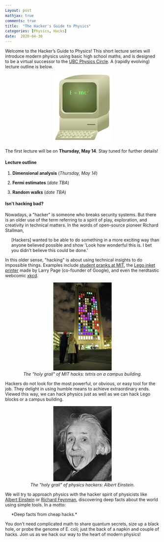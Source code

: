 ```yaml
---
Layout: post
mathjax: true
comments: true
title:  "The Hacker's Guide to Physics"
categories: [Physics, Hacks]
date:  2020-04-30
---
```


Welcome to the Hacker’s Guide to Physics!
This short lecture series will introduce modern physics
using basic high school maths, and is designed to be a virtual successor to the
[UBC Physics Circle](https://outreach.phas.ubc.ca/events/metro-vancouver-physics-circle/).
A (rapidly evolving) lecture outline is below.

<figure>
    <div style="text-align:center"><img src
    ="/images/posts/hacker1.png" width="45%"/>
	</div>
	</figure>

The first lecture will be on **Thursday, May 14**.
Stay tuned for further details!

#### Lecture outline

1. **Dimensional analysis** (*Thursday, May 14*)
<!-- - Dimensions vs measurements -->
<!-- - The algebra of dimensions -->
<!-- - Buckingham π -->
<!-- - Fundamental constants -->
2. **Fermi estimates** (*date TBA*)
<!-- - Linear vs logarithmic rulers -->
<!-- - Geometric means -->
<!-- - Factorisation -->
<!-- - Generalised units -->
3. **Random walks** (*date TBA*)
<!--- Square root scaling -->
<!--- Polymers -->
<!--- Collisions -->
<!--- Brownian motion? -->
<!-- 4. **Thermodynamics** - Ideal gas law - Brownian motion - Energy -->
<!-- and entropy - The laws of thermodynamics 5. **Quantum -->
<!-- mechanics** - Polarisers and Stern-Gerlach - Superposition and -->
<!-- measurement - Entanglement - Quantum key -->
<!-- distribution 6. **Special relativity** - The triangle -->
<!-- inequality - Maximal proper time - Geodesics - Time, length and -->
<!-- energy 7. **Advanced topic 1** 8. **Advanced topic 2**  - -->
<!-- Fractals and scaling laws - Electromagnetism - Soap bubbles - -->
<!-- Black holes - White dwarfs - Feynman diagrams - Cosmology - -->
<!-- General relativity - Oscillators - Physical limits on computation -->

#### Isn't hacking bad?

Nowadays, a "hacker" is someone who breaks security systems.
But there is an older use of the term referring to a spirit of play,
exploration, and creativity in technical matters.
In the words of open-source pioneer Richard Stallman,

<span style="padding-left: 20px; display:block">
[Hackers] wanted to be able to do something in a more
exciting way than anyone believed possible and show 'Look how
wonderful this is. I bet you didn't believe this could be done.'
</span>

In this older sense, "hacking" is about using technical insights to
do impossible things.
Examples include
[student pranks at MIT](https://en.wikipedia.org/wiki/Hacks_at_the_Massachusetts_Institute_of_Technology),
the [Lego inket printer](http://infolab.stanford.edu/~page/lego.html)
made by Larry Page (co-founder of Google), and even the nerdtastic webcomic [xkcd](https://xkcd.com/).

<figure>
    <div style="text-align:center"><img src
    ="/images/posts/tetris-hack.jpg" width="45%"/>
		    <figcaption><i>The "holy grail" of MIT hacks: tetris on a campus building.</i></figcaption>
	</div>
	</figure>

Hackers do not look for the most powerful, or obvious,
or easy tool for the job.
They delight in using humble means to achieve extraordinary ends.
Viewed this way, we can hack physics just as well as we can hack Lego blocks or a campus
building.

<figure>
    <div style="text-align:center"><img src
    ="/images/posts/einstein.jpg" width="45%"/>
		    <figcaption><i>The "holy grail" of physics hackers: Albert
    Einstein.</i></figcaption>
	</div>
	</figure>

We will try to approach physics with the hacker spirit of physicists
like [Albert Einstein](https://en.wikipedia.org/wiki/Albert_einstein)
or
[Richard Feynman](https://en.wikipedia.org/wiki/Richard_Feynman),
discovering deep facts about the world using simple tools. In a
motto:

<span style="padding-left: 20px; display:block">
*Deep facts from cheap hacks.*
</span>

You don't need complicated math to share quantum secrets, size up a
black hole, or probe the genome of E. coli; just the back of a napkin
and couple of hacks.
Join us as we hack our way to the heart of modern physics!
